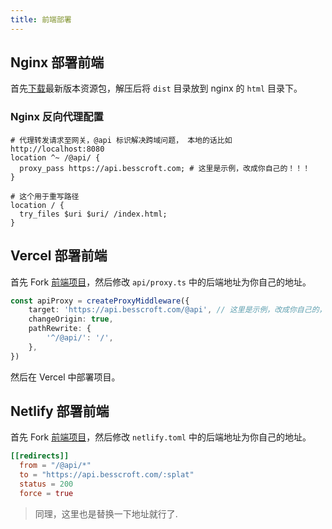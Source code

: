 ```yaml
---
title: 前端部署
---
```


## Nginx 部署前端

首先[下载](https://github.com/besscroft/diyfile-web/releases)最新版本资源包，解压后将 `dist` 目录放到 nginx 的 `html` 目录下。

### Nginx 反向代理配置

```nginx
# 代理转发请求至网关，@api 标识解决跨域问题， 本地的话比如 http://localhost:8080
location ^~ /@api/ {
  proxy_pass https://api.besscroft.com; # 这里是示例，改成你自己的！！！
}

# 这个用于重写路径
location / {
  try_files $uri $uri/ /index.html; 
}
```

## Vercel 部署前端

首先 Fork [前端项目](https://github.com/besscroft/diyfile-web)，然后修改 `api/proxy.ts` 中的后端地址为你自己的地址。

```ts
const apiProxy = createProxyMiddleware({
    target: 'https://api.besscroft.com/@api', // 这里是示例，改成你自己的，如 https://api.example.com/@api
    changeOrigin: true,
    pathRewrite: {
        '^/@api/': '/',
    },
})
```

然后在 Vercel 中部署项目。

## Netlify 部署前端

首先 Fork [前端项目](https://github.com/besscroft/diyfile-web)，然后修改 `netlify.toml` 中的后端地址为你自己的地址。

```toml
[[redirects]]
  from = "/@api/*"
  to = "https://api.besscroft.com/:splat"
  status = 200
  force = true
```

> 同理，这里也是替换一下地址就行了.
